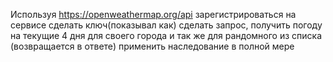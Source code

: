 Используя https://openweathermap.org/api
зарегистрироваться на сервисе
сделать ключ(показывал как)
сделать запрос, получить погоду на текущие 4 дня для своего города и так же для рандомного из списка (возвращается в ответе)
применить наследование в полной мере

